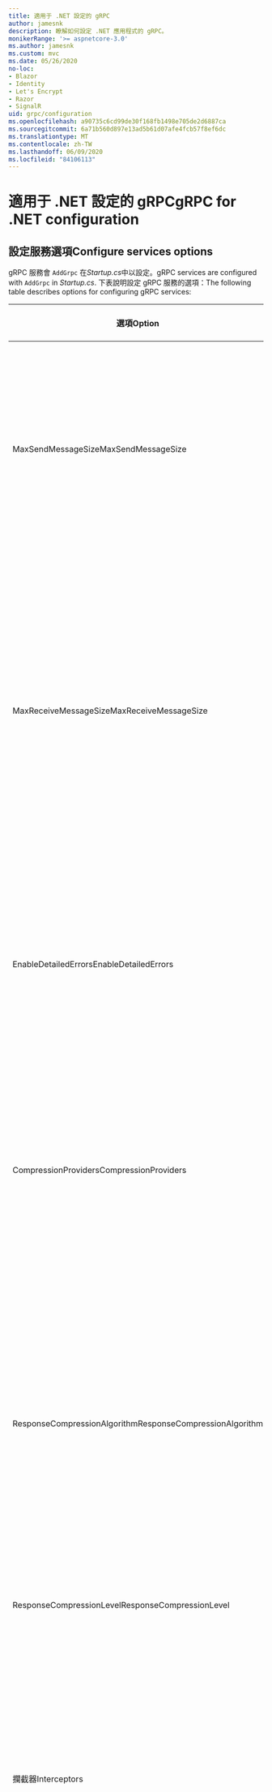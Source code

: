 ```yaml
---
title: 適用于 .NET 設定的 gRPC
author: jamesnk
description: 瞭解如何設定 .NET 應用程式的 gRPC。
monikerRange: '>= aspnetcore-3.0'
ms.author: jamesnk
ms.custom: mvc
ms.date: 05/26/2020
no-loc:
- Blazor
- Identity
- Let's Encrypt
- Razor
- SignalR
uid: grpc/configuration
ms.openlocfilehash: a90735c6cd99de30f168fb1498e705de2d6887ca
ms.sourcegitcommit: 6a71b560d897e13ad5b61d07afe4fcb57f8ef6dc
ms.translationtype: MT
ms.contentlocale: zh-TW
ms.lasthandoff: 06/09/2020
ms.locfileid: "84106113"
---
```

# <a name="grpc-for-net-configuration"></a><span data-ttu-id="5040d-103">適用于 .NET 設定的 gRPC</span><span class="sxs-lookup"><span data-stu-id="5040d-103">gRPC for .NET configuration</span></span>

## <a name="configure-services-options"></a><span data-ttu-id="5040d-104">設定服務選項</span><span class="sxs-lookup"><span data-stu-id="5040d-104">Configure services options</span></span>

<span data-ttu-id="5040d-105">gRPC 服務會 `AddGrpc` 在*Startup.cs*中以設定。</span><span class="sxs-lookup"><span data-stu-id="5040d-105">gRPC services are configured with `AddGrpc` in *Startup.cs*.</span></span> <span data-ttu-id="5040d-106">下表說明設定 gRPC 服務的選項：</span><span class="sxs-lookup"><span data-stu-id="5040d-106">The following table describes options for configuring gRPC services:</span></span>

| <span data-ttu-id="5040d-107">選項</span><span class="sxs-lookup"><span data-stu-id="5040d-107">Option</span></span> | <span data-ttu-id="5040d-108">預設值</span><span class="sxs-lookup"><span data-stu-id="5040d-108">Default Value</span></span> | <span data-ttu-id="5040d-109">描述</span><span class="sxs-lookup"><span data-stu-id="5040d-109">Description</span></span> |
| ------ | ------------- | ----------- |
| <span data-ttu-id="5040d-110">MaxSendMessageSize</span><span class="sxs-lookup"><span data-stu-id="5040d-110">MaxSendMessageSize</span></span> | `null` | <span data-ttu-id="5040d-111">可以從伺服器傳送的訊息大小上限（以位元組為單位）。</span><span class="sxs-lookup"><span data-stu-id="5040d-111">The maximum message size in bytes that can be sent from the server.</span></span> <span data-ttu-id="5040d-112">如果嘗試傳送的訊息超過設定的訊息大小上限，就會產生例外狀況。</span><span class="sxs-lookup"><span data-stu-id="5040d-112">Attempting to send a message that exceeds the configured maximum message size results in an exception.</span></span> <span data-ttu-id="5040d-113">當設定為時 `null` ，訊息大小不受限制。</span><span class="sxs-lookup"><span data-stu-id="5040d-113">When set to `null`, the message size is unlimited.</span></span> |
| <span data-ttu-id="5040d-114">MaxReceiveMessageSize</span><span class="sxs-lookup"><span data-stu-id="5040d-114">MaxReceiveMessageSize</span></span> | <span data-ttu-id="5040d-115">4 MB</span><span class="sxs-lookup"><span data-stu-id="5040d-115">4 MB</span></span> | <span data-ttu-id="5040d-116">伺服器可以接收的訊息大小上限（以位元組為單位）。</span><span class="sxs-lookup"><span data-stu-id="5040d-116">The maximum message size in bytes that can be received by the server.</span></span> <span data-ttu-id="5040d-117">如果伺服器收到超過此限制的訊息，就會擲回例外狀況。</span><span class="sxs-lookup"><span data-stu-id="5040d-117">If the server receives a message that exceeds this limit, it throws an exception.</span></span> <span data-ttu-id="5040d-118">增加這個值可讓伺服器接收較大的訊息，但可能會對記憶體耗用量造成負面影響。</span><span class="sxs-lookup"><span data-stu-id="5040d-118">Increasing this value allows the server to receive larger messages, but can negatively impact memory consumption.</span></span> <span data-ttu-id="5040d-119">當設定為時 `null` ，訊息大小不受限制。</span><span class="sxs-lookup"><span data-stu-id="5040d-119">When set to `null`, the message size is unlimited.</span></span> |
| <span data-ttu-id="5040d-120">EnableDetailedErrors</span><span class="sxs-lookup"><span data-stu-id="5040d-120">EnableDetailedErrors</span></span> | `false` | <span data-ttu-id="5040d-121">如果為，則在 `true` 服務方法中擲回例外狀況時，會將詳細的例外狀況訊息傳回給用戶端。</span><span class="sxs-lookup"><span data-stu-id="5040d-121">If `true`, detailed exception messages are returned to clients when an exception is thrown in a service method.</span></span> <span data-ttu-id="5040d-122">預設值為 `false`。</span><span class="sxs-lookup"><span data-stu-id="5040d-122">The default is `false`.</span></span> <span data-ttu-id="5040d-123">將設定 `EnableDetailedErrors` 為 `true` 可能會洩漏機密資訊。</span><span class="sxs-lookup"><span data-stu-id="5040d-123">Setting `EnableDetailedErrors` to `true` can leak sensitive information.</span></span> |
| <span data-ttu-id="5040d-124">CompressionProviders</span><span class="sxs-lookup"><span data-stu-id="5040d-124">CompressionProviders</span></span> | <span data-ttu-id="5040d-125">gzip</span><span class="sxs-lookup"><span data-stu-id="5040d-125">gzip</span></span> | <span data-ttu-id="5040d-126">用來壓縮和解壓縮訊息的壓縮提供者集合。</span><span class="sxs-lookup"><span data-stu-id="5040d-126">A collection of compression providers used to compress and decompress messages.</span></span> <span data-ttu-id="5040d-127">您可以建立自訂壓縮提供者，並將其新增至集合。</span><span class="sxs-lookup"><span data-stu-id="5040d-127">Custom compression providers can be created and added to the collection.</span></span> <span data-ttu-id="5040d-128">預設設定的提供者支援**gzip**壓縮。</span><span class="sxs-lookup"><span data-stu-id="5040d-128">The default configured providers support **gzip** compression.</span></span> |
| <span data-ttu-id="5040d-129"><span style="word-break:normal;word-wrap:normal">ResponseCompressionAlgorithm</span></span><span class="sxs-lookup"><span data-stu-id="5040d-129"><span style="word-break:normal;word-wrap:normal">ResponseCompressionAlgorithm</span></span></span> | `null` | <span data-ttu-id="5040d-130">壓縮演算法，用來壓縮從伺服器傳送的訊息。</span><span class="sxs-lookup"><span data-stu-id="5040d-130">The compression algorithm used to compress messages sent from the server.</span></span> <span data-ttu-id="5040d-131">演算法必須符合中的壓縮提供者 `CompressionProviders` 。</span><span class="sxs-lookup"><span data-stu-id="5040d-131">The algorithm must match a compression provider in `CompressionProviders`.</span></span> <span data-ttu-id="5040d-132">若要讓演算法壓縮回應，用戶端必須在**grpc-accept-encoding**標頭中傳送它，以指示它支援演算法。</span><span class="sxs-lookup"><span data-stu-id="5040d-132">For the algorithm to compress a response, the client must indicate it supports the algorithm by sending it in the **grpc-accept-encoding** header.</span></span> |
| <span data-ttu-id="5040d-133">ResponseCompressionLevel</span><span class="sxs-lookup"><span data-stu-id="5040d-133">ResponseCompressionLevel</span></span> | `null` | <span data-ttu-id="5040d-134">壓縮層級，用來壓縮從伺服器傳送的訊息。</span><span class="sxs-lookup"><span data-stu-id="5040d-134">The compress level used to compress messages sent from the server.</span></span> |
| <span data-ttu-id="5040d-135">攔截器</span><span class="sxs-lookup"><span data-stu-id="5040d-135">Interceptors</span></span> | <span data-ttu-id="5040d-136">無</span><span class="sxs-lookup"><span data-stu-id="5040d-136">None</span></span> | <span data-ttu-id="5040d-137">以每個 gRPC 呼叫執行的攔截器集合。</span><span class="sxs-lookup"><span data-stu-id="5040d-137">A collection of interceptors that are run with each gRPC call.</span></span> <span data-ttu-id="5040d-138">攔截器會依照其註冊的循序執行。</span><span class="sxs-lookup"><span data-stu-id="5040d-138">Interceptors are run in the order they are registered.</span></span> <span data-ttu-id="5040d-139">全域設定的攔截器會在設定單一服務的攔截器之前執行。</span><span class="sxs-lookup"><span data-stu-id="5040d-139">Globally configured interceptors are run before interceptors configured for a single service.</span></span> <span data-ttu-id="5040d-140">如需 gRPC 攔截器的詳細資訊，請參閱[GRPC 攔截器與中介軟體](xref:grpc/migration#grpc-interceptors-vs-middleware)。</span><span class="sxs-lookup"><span data-stu-id="5040d-140">For more information about gRPC interceptors, see [gRPC Interceptors vs. Middleware](xref:grpc/migration#grpc-interceptors-vs-middleware).</span></span> |
| <span data-ttu-id="5040d-141">IgnoreUnknownServices</span><span class="sxs-lookup"><span data-stu-id="5040d-141">IgnoreUnknownServices</span></span> | `false` | <span data-ttu-id="5040d-142">如果 `true` 為，則對未知服務和方法的呼叫不會傳回未**實現**的狀態，而且要求會傳遞至 ASP.NET Core 中的下一個已註冊中介軟體。</span><span class="sxs-lookup"><span data-stu-id="5040d-142">If `true`, calls to unknown services and methods don't return an **UNIMPLEMENTED** status, and the request passes to the next registered middleware in ASP.NET Core.</span></span> |

<span data-ttu-id="5040d-143">您可以為所有服務設定選項，方法是提供選項委派給 `AddGrpc` 中的呼叫 `Startup.ConfigureServices` ：</span><span class="sxs-lookup"><span data-stu-id="5040d-143">Options can be configured for all services by providing an options delegate to the `AddGrpc` call in `Startup.ConfigureServices`:</span></span>

[!code-csharp[](~/grpc/configuration/sample/GrcpService/Startup.cs?name=snippet)]

<span data-ttu-id="5040d-144">單一服務的選項會覆寫中提供的全域選項 `AddGrpc` ，而且可以使用來設定 `AddServiceOptions<TService>` ：</span><span class="sxs-lookup"><span data-stu-id="5040d-144">Options for a single service override the global options provided in `AddGrpc` and can be configured using `AddServiceOptions<TService>`:</span></span>

[!code-csharp[](~/grpc/configuration/sample/GrcpService/Startup2.cs?name=snippet)]

## <a name="configure-client-options"></a><span data-ttu-id="5040d-145">設定用戶端選項</span><span class="sxs-lookup"><span data-stu-id="5040d-145">Configure client options</span></span>

<span data-ttu-id="5040d-146">gRPC client configuration 已設定為 on `GrpcChannelOptions` 。</span><span class="sxs-lookup"><span data-stu-id="5040d-146">gRPC client configuration is set on `GrpcChannelOptions`.</span></span> <span data-ttu-id="5040d-147">下表說明設定 gRPC 通道的選項：</span><span class="sxs-lookup"><span data-stu-id="5040d-147">The following table describes options for configuring gRPC channels:</span></span>

| <span data-ttu-id="5040d-148">選項</span><span class="sxs-lookup"><span data-stu-id="5040d-148">Option</span></span> | <span data-ttu-id="5040d-149">預設值</span><span class="sxs-lookup"><span data-stu-id="5040d-149">Default Value</span></span> | <span data-ttu-id="5040d-150">描述</span><span class="sxs-lookup"><span data-stu-id="5040d-150">Description</span></span> |
| ------ | ------------- | ----------- |
| <span data-ttu-id="5040d-151">HttpHandler</span><span class="sxs-lookup"><span data-stu-id="5040d-151">HttpHandler</span></span> | <span data-ttu-id="5040d-152">新增實例</span><span class="sxs-lookup"><span data-stu-id="5040d-152">New instance</span></span> | <span data-ttu-id="5040d-153">`HttpMessageHandler`用來進行 gRPC 呼叫的。</span><span class="sxs-lookup"><span data-stu-id="5040d-153">The `HttpMessageHandler` used to make gRPC calls.</span></span> <span data-ttu-id="5040d-154">您可以設定用戶端，將自訂 `HttpClientHandler` 或新增額外的處理常式至 HTTP 管線以進行 gRPC 呼叫。</span><span class="sxs-lookup"><span data-stu-id="5040d-154">A client can be set to configure a custom `HttpClientHandler` or add additional handlers to the HTTP pipeline for gRPC calls.</span></span> <span data-ttu-id="5040d-155">如果未 `HttpMessageHandler` 指定，則會為 `HttpClientHandler` 通道建立具有自動處置的新實例。</span><span class="sxs-lookup"><span data-stu-id="5040d-155">If no `HttpMessageHandler` is specified, a new `HttpClientHandler` instance is created for the channel with automatic disposal.</span></span> |
| <span data-ttu-id="5040d-156">HttpClient</span><span class="sxs-lookup"><span data-stu-id="5040d-156">HttpClient</span></span> | `null` | <span data-ttu-id="5040d-157">`HttpClient`用來進行 gRPC 呼叫的。</span><span class="sxs-lookup"><span data-stu-id="5040d-157">The `HttpClient` used to make gRPC calls.</span></span> <span data-ttu-id="5040d-158">這項設定是的替代方法 `HttpHandler` 。</span><span class="sxs-lookup"><span data-stu-id="5040d-158">This setting is an alternative to `HttpHandler`.</span></span> |
| <span data-ttu-id="5040d-159">DisposeHttpClient</span><span class="sxs-lookup"><span data-stu-id="5040d-159">DisposeHttpClient</span></span> | `false` | <span data-ttu-id="5040d-160">如果設定為 `true` 且指定了或，則在 `HttpMessageHandler` `HttpClient` `HttpHandler` `HttpClient` 處置時，會分別處置或 `GrpcChannel` 。</span><span class="sxs-lookup"><span data-stu-id="5040d-160">If set to `true` and an `HttpMessageHandler` or `HttpClient` is specified, then either the `HttpHandler` or `HttpClient`, respectively, is disposed when the `GrpcChannel` is disposed.</span></span> |
| <span data-ttu-id="5040d-161">Server.loggerfactory</span><span class="sxs-lookup"><span data-stu-id="5040d-161">LoggerFactory</span></span> | `null` | <span data-ttu-id="5040d-162">`LoggerFactory`用戶端用來記錄 gRPC 呼叫相關資訊的。</span><span class="sxs-lookup"><span data-stu-id="5040d-162">The `LoggerFactory` used by the client to log information about gRPC calls.</span></span> <span data-ttu-id="5040d-163">`LoggerFactory`實例可以從相依性插入解析，或使用建立 `LoggerFactory.Create` 。</span><span class="sxs-lookup"><span data-stu-id="5040d-163">A `LoggerFactory` instance can be resolved from dependency injection or created using `LoggerFactory.Create`.</span></span> <span data-ttu-id="5040d-164">如需設定記錄的範例，請參閱 <xref:grpc/diagnostics#grpc-client-logging> 。</span><span class="sxs-lookup"><span data-stu-id="5040d-164">For examples of configuring logging, see <xref:grpc/diagnostics#grpc-client-logging>.</span></span> |
| <span data-ttu-id="5040d-165">MaxSendMessageSize</span><span class="sxs-lookup"><span data-stu-id="5040d-165">MaxSendMessageSize</span></span> | `null` | <span data-ttu-id="5040d-166">可以從用戶端傳送的訊息大小上限（以位元組為單位）。</span><span class="sxs-lookup"><span data-stu-id="5040d-166">The maximum message size in bytes that can be sent from the client.</span></span> <span data-ttu-id="5040d-167">如果嘗試傳送的訊息超過設定的訊息大小上限，就會產生例外狀況。</span><span class="sxs-lookup"><span data-stu-id="5040d-167">Attempting to send a message that exceeds the configured maximum message size results in an exception.</span></span> <span data-ttu-id="5040d-168">當設定為時 `null` ，訊息大小不受限制。</span><span class="sxs-lookup"><span data-stu-id="5040d-168">When set to `null`, the message size is unlimited.</span></span> |
| <span data-ttu-id="5040d-169"><span style="word-break:normal;word-wrap:normal">MaxReceiveMessageSize</span></span><span class="sxs-lookup"><span data-stu-id="5040d-169"><span style="word-break:normal;word-wrap:normal">MaxReceiveMessageSize</span></span></span> | <span data-ttu-id="5040d-170">4 MB</span><span class="sxs-lookup"><span data-stu-id="5040d-170">4 MB</span></span> | <span data-ttu-id="5040d-171">用戶端可以接收的訊息大小上限（以位元組為單位）。</span><span class="sxs-lookup"><span data-stu-id="5040d-171">The maximum message size in bytes that can be received by the client.</span></span> <span data-ttu-id="5040d-172">如果用戶端收到超過此限制的訊息，就會擲回例外狀況。</span><span class="sxs-lookup"><span data-stu-id="5040d-172">If the client receives a message that exceeds this limit, it throws an exception.</span></span> <span data-ttu-id="5040d-173">增加此值可讓用戶端接收較大的訊息，但可能會對記憶體耗用量造成負面影響。</span><span class="sxs-lookup"><span data-stu-id="5040d-173">Increasing this value allows the client to receive larger messages, but can negatively impact memory consumption.</span></span> <span data-ttu-id="5040d-174">當設定為時 `null` ，訊息大小不受限制。</span><span class="sxs-lookup"><span data-stu-id="5040d-174">When set to `null`, the message size is unlimited.</span></span> |
| <span data-ttu-id="5040d-175">認證</span><span class="sxs-lookup"><span data-stu-id="5040d-175">Credentials</span></span> | `null` | <span data-ttu-id="5040d-176">`ChannelCredentials` 執行個體。</span><span class="sxs-lookup"><span data-stu-id="5040d-176">A `ChannelCredentials` instance.</span></span> <span data-ttu-id="5040d-177">認證是用來將驗證中繼資料新增至 gRPC 呼叫。</span><span class="sxs-lookup"><span data-stu-id="5040d-177">Credentials are used to add authentication metadata to gRPC calls.</span></span> |
| <span data-ttu-id="5040d-178">CompressionProviders</span><span class="sxs-lookup"><span data-stu-id="5040d-178">CompressionProviders</span></span> | <span data-ttu-id="5040d-179">gzip</span><span class="sxs-lookup"><span data-stu-id="5040d-179">gzip</span></span> | <span data-ttu-id="5040d-180">用來壓縮和解壓縮訊息的壓縮提供者集合。</span><span class="sxs-lookup"><span data-stu-id="5040d-180">A collection of compression providers used to compress and decompress messages.</span></span> <span data-ttu-id="5040d-181">您可以建立自訂壓縮提供者，並將其新增至集合。</span><span class="sxs-lookup"><span data-stu-id="5040d-181">Custom compression providers can be created and added to the collection.</span></span> <span data-ttu-id="5040d-182">預設設定的提供者支援**gzip**壓縮。</span><span class="sxs-lookup"><span data-stu-id="5040d-182">The default configured providers support **gzip** compression.</span></span> |

<span data-ttu-id="5040d-183">下列程式碼：</span><span class="sxs-lookup"><span data-stu-id="5040d-183">The following code:</span></span>

* <span data-ttu-id="5040d-184">設定通道上的傳送和接收訊息大小上限。</span><span class="sxs-lookup"><span data-stu-id="5040d-184">Sets the maximum send and receive message size on the channel.</span></span>
* <span data-ttu-id="5040d-185">建立用戶端。</span><span class="sxs-lookup"><span data-stu-id="5040d-185">Creates a client.</span></span>

[!code-csharp[](~/grpc/configuration/sample/Program.cs?name=snippet&highlight=3-8)]

[!INCLUDE[](~/includes/gRPCazure.md)]

## <a name="additional-resources"></a><span data-ttu-id="5040d-186">其他資源</span><span class="sxs-lookup"><span data-stu-id="5040d-186">Additional resources</span></span>

* <xref:grpc/aspnetcore>
* <xref:grpc/client>
* <xref:grpc/diagnostics>
* <xref:tutorials/grpc/grpc-start>
